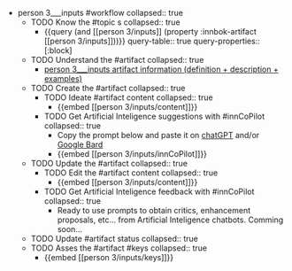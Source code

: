 
- person 3___inputs #workflow
   collapsed:: true
  - TODO Know the #topic s
    collapsed:: true
    - {{query (and [[person 3/inputs]] (property :innbok-artifact [[person 3/inputs]]))}}
      query-table:: true
      query-properties:: [:block]
  - TODO Understand the #artifact
    collapsed:: true
    - [person 3___inputs artifact information (definition + description + examples)](https://go.innbok.com/#/page/innBoK%2Fperson-%28id%29%2Finputs%2Finfo)
  - TODO Create the #artifact
     collapsed:: true
    - TODO Ideate #artifact content
      collapsed:: true
      - {{embed [[person 3/inputs/content]]}}
    - TODO Get Artificial Inteligence suggestions with #innCoPilot
      collapsed:: true
      - Copy the prompt below and paste it on [chatGPT](https://chat.openai.com) and/or [Google Bard](https://bard.google.com/chat)
      - {{embed [[person 3/inputs/innCoPilot]]}}
  - TODO Update the #artifact
    collapsed:: true
    - TODO Edit the #artifact content
     collapsed:: true
      - {{embed [[person 3/inputs/content]]}}
    - TODO Get Artificial Inteligence feedback with #innCoPilot
      collapsed:: true
      - Ready to use prompts to obtain critics, enhancement proposals, etc... from Artificial Inteligence chatbots. Comming soon...
  - TODO Update #artifact status
    collapsed:: true
  - TODO Asses the #artifact #keys
    collapsed:: true
    - {{embed [[person 3/inputs/keys]]}}



